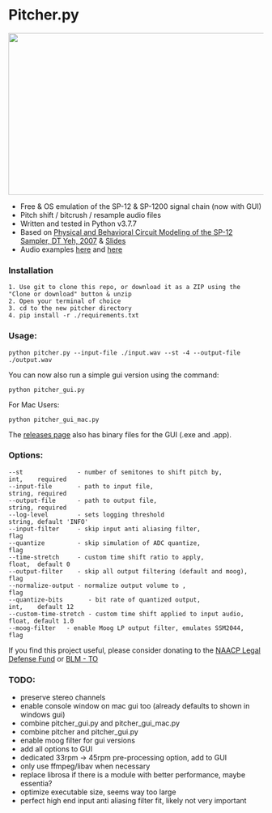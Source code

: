 # Pitcher.py
<img src="https://user-images.githubusercontent.com/2433319/130370952-3b029cf5-d9b7-4877-be0b-8593c017b5ea.png" width="600" height="320">

- Free & OS emulation of the SP-12 & SP-1200 signal chain (now with GUI)
- Pitch shift / bitcrush / resample audio files
- Written and tested in Python v3.7.7
- Based on [Physical and Behavioral Circuit Modeling of the SP-12
Sampler, DT Yeh, 2007](https://ccrma.stanford.edu/~dtyeh/papers/yeh07_icmc_sp12.pdf) & [Slides](https://ccrma.stanford.edu/~dtyeh/sp12/yeh2007icmcsp12slides.pdf)
- Audio examples [here](https://soundcloud.com/user-320158268/sets/pitcher-examples) and [here](https://tinyurl.com/yckcmhb2)

### Installation
```
1. Use git to clone this repo, or download it as a ZIP using the "Clone or download" button & unzip
2. Open your terminal of choice
3. cd to the new pitcher directory
4. pip install -r ./requirements.txt
```

### Usage:
```
python pitcher.py --input-file ./input.wav --st -4 --output-file ./output.wav
```

You can now also run a simple gui version using the command:

```python pitcher_gui.py```

For Mac Users:

```python pitcher_gui_mac.py```

The [releases page](https://github.com/mwcm/pitcher/releases/tag/0.0.1) also has binary files for the GUI (.exe and .app).


### Options:
```
--st               - number of semitones to shift pitch by,        int,    required
--input-file       - path to input file,                           string, required
--output-file      - path to output file,                          string, required
--log-level        - sets logging threshold                        string, default 'INFO'
--input-filter     - skip input anti aliasing filter,              flag
--quantize         - skip simulation of ADC quantize,              flag
--time-stretch     - custom time shift ratio to apply,             float,  default 0
--output-filter    - skip all output filtering (default and moog), flag
--normalize-output - normalize output volume to ,                    flag
--quantize-bits       - bit rate of quantized output,                    int,    default 12
--custom-time-stretch - custom time shift applied to input audio,  float, default 1.0
--moog-filter   - enable Moog LP output filter, emulates SSM2044,  flag
```

If you find this project useful, please consider donating to the [NAACP Legal Defense Fund](https://org2.salsalabs.com/o/6857/p/salsa/donation/common/public/?donate_page_KEY=15780&_ga=2.209233111.496632409.1590767838-1184367471.1590767838) or [BLM - TO](https://blacklivesmatter.ca/donate/)


### TODO:
- preserve stereo channels
- enable console window on mac gui too (already defaults to shown in windows gui)
- combine pitcher_gui.py and pitcher_gui_mac.py
- combine pitcher and pitcher_gui.py
- enable moog filter for gui versions
- add all options to GUI
- dedicated 33rpm -> 45rpm pre-processing option, add to GUI
- only use ffmpeg/libav when necessary
- replace librosa if there is a module with better performance, maybe essentia?
- optimize executable size, seems way too large
- perfect high end input anti aliasing filter fit, likely not very important
